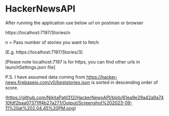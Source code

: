 # HackerNewsAPI

After running the application use below url on postman or browser

https://localhost:7197/Stories/n

n = Pass number of stories you want to fetch

[E.g. https://localhost:7197/Stories/3]

[Please note localhost:7197 is for https, you can find other urls in launchSettings.json file]

P.S. I have assumed data coming from https://hacker-news.firebaseio.com/v0/beststories.json is sorted in descending order of score.

(https://github.com/NikitaPatil312/HackerNewsAPI/blob/61ea9e29a42a9a7410fdf2baa07371ff4b27a271/Output/Screenshot%202023-09-11%20at%202.04.45%20PM.png)
